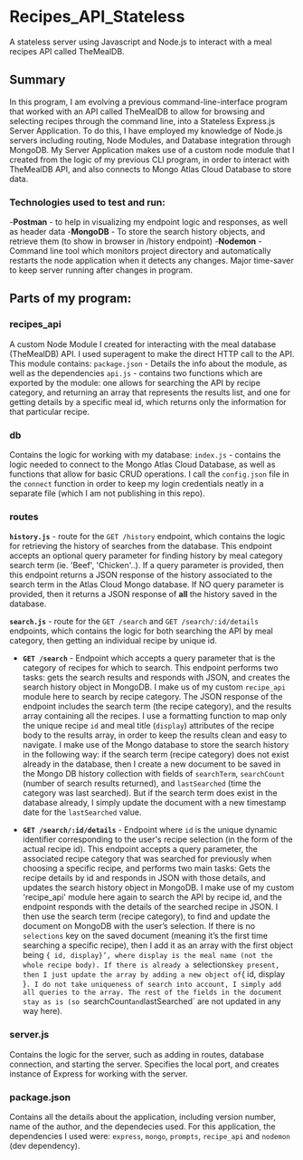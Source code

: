 # Recipes_API_Stateless
A stateless server using Javascript and Node.js to interact with a meal recipes API called TheMealDB.

 ## Summary
In this program, I am evolving a previous command-line-interface program that worked with an API called TheMealDB to allow for browsing and selecting recipes through the command line, into a Stateless Express.js Server Application. To do this, I have employed my knowledge of Node.js servers including routing, Node Modules, and Database integration through MongoDB. My Server Application makes use of a custom node module that I created from the logic of my previous CLI program, in order to interact with TheMealDB API, and also connects to Mongo Atlas Cloud Database to store data.

### Technologies used to test and run:
-**Postman** - to help in visualizing my endpoint logic and responses, as well as header data
-**MongoDB** - To store the search history objects, and retrieve them (to show in browser in /history endpoint)
-**Nodemon** - Command line tool which monitors project directory and automatically restarts the node application when it detects any changes. Major time-saver to keep server running after changes in program.  

## Parts of my program:

### recipes_api
A custom Node Module I created for interacting with the meal database (TheMealDB) API. I used superagent to make the direct HTTP call to the API. This module contains:
  `package.json` - Details the info about the module, as well as the dependencies
  `api.js` - contains two functions which are exported by the module: one allows for searching the API by recipe category, and returning an array that represents the results list, and one for getting details by a specific meal id, which returns only the information for that particular recipe.
  
### db
Contains the logic for working with my database:
  `index.js` - contains the logic needed to connect to the Mongo Atlas Cloud Database, as well as functions that allow for basic CRUD operations. I call the `config.json` file in the `connect` function in order to keep my login credentials neatly in a separate file (which I am not publishing in this repo).
  
### routes
 **`history.js`** - route for the `GET /history` endpoint, which contains the logic for retrieving the history of searches from the database. This endpoint accepts an optional query parameter for finding history by meal category search term (ie. 'Beef', 'Chicken'..). If a query parameter is provided, then this endpoint returns a JSON response of the history associated to the search term in the Atlas Cloud Mongo database. If NO query parameter is provided, then it returns a JSON response of **all** the history saved in the database. 
 
**`search.js`** - route for the `GET /search` and `GET /search/:id/details` endpoints, which contains the logic for both searching the API by meal category, then getting an individual recipe by unique id. 
 
- **`GET /search`** - Endpoint which accepts a query parameter that is the category of recipes for which to search. This endpoint performs two tasks: gets the search results and responds with JSON, and creates the search history object in MongoDB. I make us of my custom `recipe_api` module here to search by recipe category. The JSON response of the endpoint includes the search term (the recipe category), and the results array containing all the recipes. I use a formatting function to map only the unique recipe `id` and meal title (`display`) attributes of the recipe body to the results array, in order to keep the results clean and easy to navigate. I make use of the Mongo database to store the search history in the following way: if the search term (recipe category) does not exist already in the database, then I create a new document to be saved in the Mongo DB history collection with fields of `searchTerm`, `searchCount` (number of search results returned), and `lastSearched` (time the category was last searched). But if the search term does exist in the database already, I simply update the document with a new timestamp date for the `lastSearched` value.
 
- **`GET /search/:id/details`** - Endpoint where `id` is the unique dynamic identifier corresponding to the user's recipe selection (in the form of the actual recipe id). This endpoint accepts a query parameter, the associated recipe category that was searched for previously when choosing a specific recipe, and performs two main tasks: Gets the recipe details by id and responds in JSON with those details, and updates the search history object in MongoDB. I make use of my custom 'recipe_api' module here again to search the API by recipe id, and the endpoint responds with the details of the searched recipe in JSON. I then use the search term (recipe category), to find and update the document on MongoDB with the user’s selection. If there is no `selections` key on the saved document (meaning it’s the first time searching a specific recipe), then I add it as an array with the first object being `{ id, display}’, where display is the meal name (not the whole recipe body). If there is already a `selections` key present, then I just update the array by adding a new object of `{ id, display }`. I do not take uniqueness of search into account, I simply add all queries to the array. The rest of the fields in the document stay as is (so `searchCount` and `lastSearched` are not updated in any way here).

### server.js
Contains the logic for the server, such as adding in routes, database connection, and starting the server. Specifies the local port, and creates instance of Express for working with the server.  

### package.json
Contains all the details about the application, including version number, name of the author, and the dependecies used. For this application, the dependencies I used were: `express`, `mongo`, `prompts`, `recipe_api` and `nodemon` (dev dependency).
  
